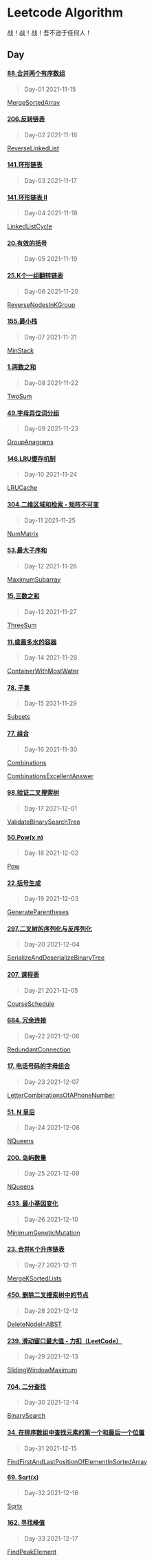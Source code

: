 # Leetcode Algorithm

战！战！战！吾不逊于任何人！

## Day

#### [88.合并两个有序数组](https://leetcode.com/problems/merge-sorted-array/)

> Day-01 2021-11-15

[MergeSortedArray](./src/main/java/com/inbetter/homework/leetcode/MergeSortedArray.java)

#### [206.反转链表](https://leetcode.com/problems/reverse-linked-list/)

> Day-02 2021-11-16

[ReverseLinkedList](./src/main/java/com/inbetter/homework/leetcode/ReverseLinkedList.java)

#### [141.环形链表](https://leetcode.com/problems/linked-list-cycle/)

> Day-03 2021-11-17

#### [141.环形链表 II](https://leetcode.com/problems/linked-list-cycle-ii/)

> Day-04 2021-11-18

[LinkedListCycle](./src/main/java/com/inbetter/homework/leetcode/LinkedListCycle.java)

#### [20.有效的括号](https://leetcode.com/problems/valid-parentheses/)

> Day-05 2021-11-19

#### [25.K个一组翻转链表](https://leetcode.com/problems/reverse-nodes-in-k-group/)

> Day-06 2021-11-20

[ReverseNodesInKGroup](./src/main/java/com/inbetter/homework/leetcode/ReverseNodesInKGroup.java)

#### [155.最小栈](https://leetcode.com/problems/min-stack/)

> Day-07 2021-11-21

[MinStack](./src/main/java/com/inbetter/homework/leetcode/MinStack.java)

#### [1.两数之和](https://leetcode.com/problems/two-sum/)

> Day-08 2021-11-22

[TwoSum](./src/main/java/com/inbetter/homework/leetcode/TwoSum.java)

#### [49.字母异位词分组](https://leetcode.com/problems/group-anagrams/)

> Day-09 2021-11-23

[GroupAnagrams](./src/main/java/com/inbetter/homework/leetcode/GroupAnagrams.java)

#### [146.LRU缓存机制](https://leetcode.com/problems/lru-cache/)

> Day-10 2021-11-24

[LRUCache](./src/main/java/com/inbetter/homework/leetcode/LRUCache.java)

#### [304.二维区域和检索 - 矩阵不可变](https://leetcode.com/problems/range-sum-query-2d-immutable/)

> Day-11 2021-11-25

[NumMatrix](./src/main/java/com/inbetter/homework/leetcode/NumMatrix.java)

#### [53.最大子序和](https://leetcode.com/problems/maximum-subarray/)

> Day-12 2021-11-26

[MaximumSubarray](./src/main/java/com/inbetter/homework/leetcode/MaximumSubarray.java)

#### [15.三数之和](https://leetcode.com/problems/3sum/)

> Day-13 2021-11-27

[ThreeSum](./src/main/java/com/inbetter/homework/leetcode/ThreeSum.java)

#### [11.盛最多水的容器](https://leetcode.com/problems/container-with-most-water/)

> Day-14 2021-11-28

[ContainerWithMostWater](./src/main/java/com/inbetter/homework/leetcode/ContainerWithMostWater.java)

#### [78. 子集](https://leetcode.com/problems/subsets/)

> Day-15 2021-11-29

[Subsets](./src/main/java/com/inbetter/homework/leetcode/Subsets.java)

#### [77. 组合](https://leetcode.com/problems/combinations/)

> Day-16 2021-11-30

[Combinations](./src/main/java/com/inbetter/homework/leetcode/Combinations.java)

[CombinationsExcellentAnswer](./src/main/java/com/inbetter/homework/leetcode/CombinationsExcellentAnswer.java)

#### [98.验证二叉搜索树](https://leetcode.com/problems/validate-binary-search-tree/)

> Day-17 2021-12-01

[ValidateBinarySearchTree](./src/main/java/com/inbetter/homework/leetcode/ValidateBinarySearchTree.java)

#### [50.Pow(x,n)](https://leetcode.com/problems/powx-n/)

> Day-18 2021-12-02

[Pow](./src/main/java/com/inbetter/homework/leetcode/Pow.java)

#### [22.括号生成](https://leetcode.com/problems/generate-parentheses/)

> Day-19 2021-12-03

[GenerateParentheses](./src/main/java/com/inbetter/homework/leetcode/GenerateParentheses.java)

#### [297.二叉树的序列化与反序列化](https://leetcode.com/problems/serialize-and-deserialize-binary-tree/)

> Day-20 2021-12-04

[SerializeAndDeserializeBinaryTree](./src/main/java/com/inbetter/homework/leetcode/SerializeAndDeserializeBinaryTree.java)

#### [207. 课程表](https://leetcode.com/problems/course-schedule/)

> Day-21 2021-12-05

[CourseSchedule](./src/main/java/com/inbetter/homework/leetcode/CourseSchedule.java)

#### [684. 冗余连接](https://leetcode.com/problems/redundant-connection/)

> Day-22 2021-12-06

[RedundantConnection](./src/main/java/com/inbetter/homework/leetcode/RedundantConnection.java)

#### [17. 电话号码的字母组合](https://leetcode.com/problems/letter-combinations-of-a-phone-number/)

> Day-23 2021-12-07

[LetterCombinationsOfAPhoneNumber](./src/main/java/com/inbetter/homework/leetcode/LetterCombinationsOfAPhoneNumber.java)

#### [51. N 皇后](https://leetcode.com/problems/n-queens/)

> Day-24 2021-12-08

[NQueens](./src/main/java/com/inbetter/homework/leetcode/NQueens.java)

#### [200. 岛屿数量](https://leetcode.com/problems/number-of-islands/)

> Day-25 2021-12-09

[NQueens](./src/main/java/com/inbetter/homework/leetcode/NQueens.java)

#### [433. 最小基因变化](https://leetcode.com/problems/minimum-genetic-mutation/)

> Day-26 2021-12-10

[MinimumGeneticMutation](./src/main/java/com/inbetter/homework/leetcode/MinimumGeneticMutation.java)

#### [23. 合并K个升序链表](https://leetcode.com/problems/merge-k-sorted-lists/)

> Day-27 2021-12-11

[MergeKSortedLists](./src/main/java/com/inbetter/homework/leetcode/MergeKSortedLists.java)

#### [450. 删除二叉搜索树中的节点](https://leetcode-cn.com/problems/delete-node-in-a-bst/)

> Day-28 2021-12-12

[DeleteNodeInABST](./src/main/java/com/inbetter/homework/leetcode/DeleteNodeInABST.java)

#### [239. 滑动窗口最大值 - 力扣（LeetCode）](https://leetcode.com/problems/sliding-window-maximum/)

> Day-29 2021-12-13

[SlidingWindowMaximum](./src/main/java/com/inbetter/homework/leetcode/SlidingWindowMaximum.java)

#### [704. 二分查找](https://leetcode.com/problems/binary-search/)

> Day-30 2021-12-14

[BinarySearch](./src/main/java/com/inbetter/homework/leetcode/BinarySearch.java)

#### [34. 在排序数组中查找元素的第一个和最后一个位置](https://leetcode.com/problems/find-first-and-last-position-of-element-in-sorted-array/)

> Day-31 2021-12-15

[FindFirstAndLastPositionOfElementInSortedArray](./src/main/java/com/inbetter/homework/leetcode/FindFirstAndLastPositionOfElementInSortedArray.java)

#### [69. Sqrt(x)](https://leetcode.com/problems/sqrtx/)

> Day-32 2021-12-16

[Sqrtx](./src/main/java/com/inbetter/homework/leetcode/Sqrtx.java)

#### [162. 寻找峰值](https://leetcode.com/problems/find-peak-element/)

> Day-33 2021-12-17

[FindPeakElement](./src/main/java/com/inbetter/homework/leetcode/FindPeakElement.java)


